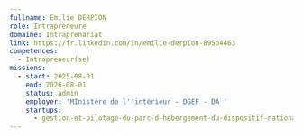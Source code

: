 ```yaml
---
fullname: Emilie DERPION
role: Intrapreneure
domaine: Intraprenariat
link: https://fr.linkedin.com/in/emilie-derpion-895b4463
competences:
  - Intrapreneur(se)
missions:
  - start: 2025-08-01
    end: 2026-08-01
    status: admin
    employer: 'MInistère de l''intérieur - DGEF - DA '
    startups:
      - gestion-et-pilotage-du-parc-d-hebergement-du-dispositif-national-d-acceuil
---
```

